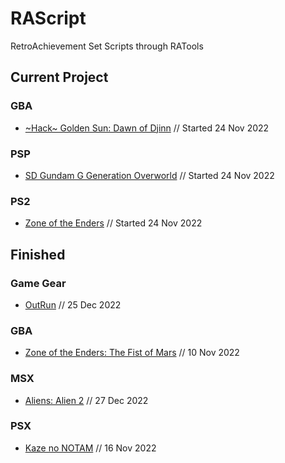 # RAScript
RetroAchievement Set Scripts through RATools

## Current Project
### GBA
* [\~Hack\~ Golden Sun: Dawn of Djinn](https://retroachievements.org/game/21686) // Started 24 Nov 2022
### PSP
* [SD Gundam G Generation Overworld](https://retroachievements.org/game/21687) // Started 24 Nov 2022
### PS2
* [Zone of the Enders](https://retroachievements.org/game/19079) // Started 24 Nov 2022

## Finished
### Game Gear
* [OutRun](https://retroachievements.org/game/12405) // 25 Dec 2022
### GBA
*  [Zone of the Enders: The Fist of Mars](https://retroachievements.org/game/2518) // 10 Nov 2022
### MSX
* [Aliens: Alien 2](https://retroachievements.org/game/22026) // 27 Dec 2022
### PSX
* [Kaze no NOTAM](https://retroachievements.org/game/20377) // 16 Nov 2022

